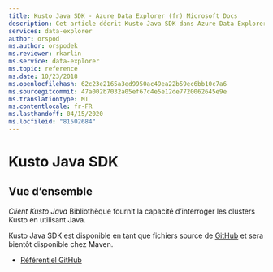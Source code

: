 ```yaml
---
title: Kusto Java SDK - Azure Data Explorer (fr) Microsoft Docs
description: Cet article décrit Kusto Java SDK dans Azure Data Explorer.
services: data-explorer
author: orspod
ms.author: orspodek
ms.reviewer: rkarlin
ms.service: data-explorer
ms.topic: reference
ms.date: 10/23/2018
ms.openlocfilehash: 62c23e2165a3ed9950ac49ea22b59ec6bb10c7a6
ms.sourcegitcommit: 47a002b7032a05ef67c4e5e12de7720062645e9e
ms.translationtype: MT
ms.contentlocale: fr-FR
ms.lasthandoff: 04/15/2020
ms.locfileid: "81502684"
---
```

# <a name="kusto-java-sdk"></a>Kusto Java SDK

## <a name="overview"></a>Vue d’ensemble

*Client Kusto Java* Bibliothèque fournit la capacité d’interroger les clusters Kusto en utilisant Java.

Kusto Java SDK est disponible en tant que fichiers source de [GitHub](https://github.com) et sera bientôt disponible chez Maven.

* [Référentiel GitHub](https://github.com/Azure/azure-kusto-java)